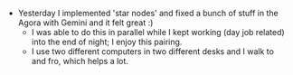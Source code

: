 - Yesterday I implemented 'star nodes' and fixed a bunch of stuff in the Agora with Gemini and it felt great :)
  * I was able to do this in parallel while I kept working (day job related) into the end of night; I enjoy this pairing.
  * I use two different computers in two different desks and I walk to and fro, which helps a lot.
